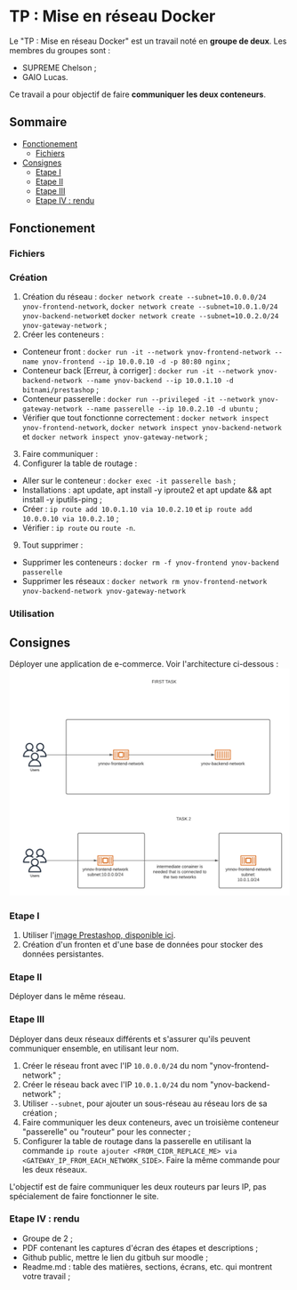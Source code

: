 # TP : Mise en réseau Docker

Le "TP : Mise en réseau Docker" est un travail noté en **groupe de deux**. Les membres du groupes sont :
- SUPREME Chelson ;
- GAIO Lucas. 

Ce travail a pour objectif de faire **communiquer les deux conteneurs**. 


## Sommaire
- [Fonctionement](##Fonctionement)
  - [Fichiers](###Fichiers)
- [Consignes](##Consignes)
  - [Etape I](###Etape-I)
  - [Etape II](###Etape-II)
  - [Etape III](###Etape-III)
  - [Etape IV : rendu](###Etape-IV-:-rendu)

## Fonctionement

### Fichiers

### Création 

1. Création du réseau : `docker network create --subnet=10.0.0.0/24 ynov-frontend-network`, `docker network create --subnet=10.0.1.0/24 ynov-backend-network`et `docker network create --subnet=10.0.2.0/24 ynov-gateway-network` ;
2. Créer les conteneurs : 
  - Conteneur front : `docker run -it --network ynov-frontend-network --name ynov-frontend --ip 10.0.0.10 -d -p 80:80 nginx` ;
  - Conteneur back [Erreur, à corriger] : `docker run -it --network ynov-backend-network --name ynov-backend --ip 10.0.1.10 -d bitnami/prestashop` ;
  - Conteneur passerelle : `docker run --privileged -it --network ynov-gateway-network --name passerelle --ip 10.0.2.10 -d ubuntu` ;
  - Vérifier que tout fonctionne correctement : `docker network inspect ynov-frontend-network`, `docker network inspect ynov-backend-network` et `docker network inspect ynov-gateway-network` ;
3. Faire communiquer :
4. Configurer la table de routage :
  - Aller sur le conteneur : `docker exec -it passerelle bash` ;
  - Installations : apt update, apt install -y iproute2 et apt update && apt install -y iputils-ping ;
  - Créer : `ip route add 10.0.1.10 via 10.0.2.10` et `ip route add 10.0.0.10 via 10.0.2.10` ;
  - Vérifier : `ip route` ou `route -n`.
9. Tout supprimer : 
  - Supprimer les conteneurs : `docker rm -f ynov-frontend ynov-backend passerelle`
  - Supprimer les réseaux : `docker network rm ynov-frontend-network ynov-backend-network ynov-gateway-network`


### Utilisation

## Consignes 

Déployer une application de e-commerce. Voir l'architecture ci-dessous :
![Schéma d'architecture](archi.png)

### Etape I

1. Utiliser l'[image Prestashop, disponible ici](https://hub.docker.com/r/bitnami/prestashop).
2. Création d'un fronten et d'une base de données pour stocker des données persistantes.

### Etape II

Déployer dans le même réseau.

### Etape III

Déployer dans deux réseaux différents et s'assurer qu'ils peuvent communiquer ensemble, en utilisant leur nom.

1. Créer le réseau front avec l'IP `10.0.0.0/24` du nom "ynov-frontend-network" ;
2. Créer le réseau back avec l'IP `10.0.1.0/24` du nom "ynov-backend-network" ;
3. Utiliser `--subnet`, pour ajouter un sous-réseau au réseau lors de sa création ;
4. Faire communiquer les deux conteneurs, avec un troisième conteneur "passerelle" ou "routeur" pour les connecter ;
5. Configurer la table de routage dans la passerelle en utilisant la commande `ip route ajouter <FROM_CIDR_REPLACE_ME> via <GATEWAY_IP_FROM_EACH_NETWORK_SIDE>`. Faire la même commande pour les deux réseaux.

L'objectif est de faire communiquer les deux routeurs par leurs IP, pas spécialement de faire fonctionner le site.

### Etape IV : rendu

- Groupe de 2 ;
- PDF contenant les captures d'écran des étapes et descriptions ;
- Github public, mettre le lien du gitbuh sur moodle ;
- Readme.md : table des matières, sections, écrans, etc. qui montrent votre travail ;